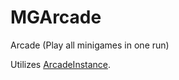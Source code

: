 MGArcade
========

Arcade (Play all minigames in one run)


Utilizes [ArcadeInstance](https://github.com/instance01/MinigamesAPI/blob/master/API/src/main/java/com/comze_instancelabs/minigamesapi/arcade/ArcadeInstance.java).
